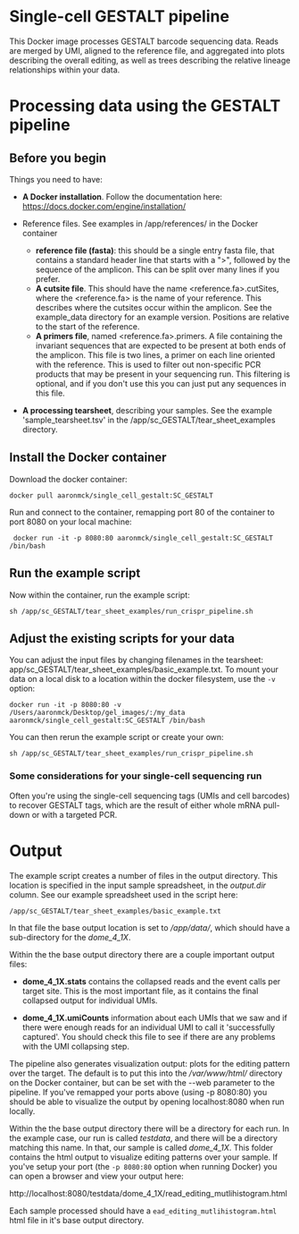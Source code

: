 # Single-cell GESTALT pipeline

This Docker image processes GESTALT barcode sequencing data. Reads are merged by UMI, aligned to the reference file, and aggregated into plots describing the overall editing, as well as trees describing the relative lineage relationships within your data. 


# Processing data using the GESTALT pipeline

## Before you begin
Things you need to have:
* **A Docker installation**. Follow the documentation here: https://docs.docker.com/engine/installation/

* Reference files. See examples in /app/references/ in the Docker container
  - **reference file (fasta)**: this should be a single entry fasta file, that contains a standard header line that starts with a ">", followed by the sequence of the amplicon. This can be split over many lines if you prefer.
  - **A cutsite file**. This should have the name <reference.fa>.cutSites, where the <reference.fa> is the name of your reference. This describes where the cutsites occur within the amplicon. See the example_data directory for an example version. Positions are relative to the start of the reference.
  - **A primers file**, named <reference.fa>.primers. A file containing the invariant sequences that are expected to be present at both ends of the amplicon. This file is two lines, a primer on each line oriented with the reference. This is used to filter out non-specific PCR products that may be present in your sequencing run. This filtering is optional, and if you don't use this you can just put any sequences in this file.

* **A processing tearsheet**, describing your samples. See the example 'sample_tearsheet.tsv' in the /app/sc_GESTALT/tear_sheet_examples directory.

## Install the Docker container

Download the docker container:
```
docker pull aaronmck/single_cell_gestalt:SC_GESTALT
```

Run and connect to the container, remapping port 80 of the container to port 8080 on your local machine:
```
 docker run -it -p 8080:80 aaronmck/single_cell_gestalt:SC_GESTALT /bin/bash
```
## Run the example script

Now within the container, run the example script:
```
sh /app/sc_GESTALT/tear_sheet_examples/run_crispr_pipeline.sh
```
## Adjust the existing scripts for your data

You can adjust the input files by changing filenames in the tearsheet: app/sc_GESTALT/tear_sheet_examples/basic_example.txt. To mount your data on a local disk to a location within the docker filesystem, use the ```-v``` option:
```
docker run -it -p 8080:80 -v /Users/aaronmck/Desktop/gel_images/:/my_data aaronmck/single_cell_gestalt:SC_GESTALT /bin/bash
```
You can then rerun the example script or create your own:
```
sh /app/sc_GESTALT/tear_sheet_examples/run_crispr_pipeline.sh
```

### Some considerations for your single-cell sequencing run

Often you're using the single-cell sequencing tags (UMIs and cell barcodes) to recover GESTALT tags, which are the result of either whole mRNA pull-down or with a targeted PCR. 


# Output

The example script creates a number of files in the output directory. This location is specified in the input sample spreadsheet, in the *output.dir* column. See our example spreadsheet used in the script here: 

`/app/sc_GESTALT/tear_sheet_examples/basic_example.txt`

In that file the base output location is set to */app/data/*, which should have a sub-directory for the *dome_4_1X*. 

Within the the base output directory there are a couple important output files:

* **dome_4_1X.stats** contains the collapsed reads and the event calls per target site. This is the most important file, as it contains the final collapsed output for individual UMIs.

* **dome_4_1X.umiCounts** information about each UMIs that we saw and if there were enough reads for an individual UMI to call it 'successfully captured'. You should check this file to see if there are any problems with the UMI collapsing step.  

The pipeline also generates visualization output: plots for the editing pattern over the target. The default is to put this into the */var/www/html/* directory on the Docker container, but can be set with the --web parameter to the pipeline. If you've remapped your ports above (using -p 8080:80) you should be able to visualize the output by opening localhost:8080 when run locally. 

Within the the base output directory there will be a directory for each run. In the example case, our run is called *testdata*, and there will be a directory matching this name. In that, our sample is called *dome_4_1X*. This folder contains the html output to visualize editing patterns over your sample. If you've setup your port (the `-p 8080:80` option when running Docker) you can open a browser and view your output here:

http://localhost:8080/testdata/dome_4_1X/read_editing_mutlihistogram.html

Each sample processed should have a `ead_editing_mutlihistogram.html` html file in it's base output directory.

